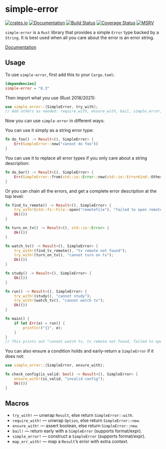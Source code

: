 # simple-error

[![crates.io](https://img.shields.io/crates/v/simple-error.svg)](https://crates.io/crates/simple-error)
[![Documentation](https://docs.rs/simple-error/badge.svg)](https://docs.rs/simple-error/)
[![Build Status](https://github.com/wisagan/simple-error/workflows/ci/badge.svg)](https://github.com/WiSaGaN/simple-error/actions?query=workflow%3Aci)
[![Coverage Status](https://coveralls.io/repos/github/WiSaGaN/simple-error/badge.svg?branch=master)](https://coveralls.io/github/WiSaGaN/simple-error?branch=master)
[![MSRV](https://img.shields.io/badge/simple_error-rustc_1.58.0+-lightgray.svg)](https://blog.rust-lang.org/2022/01/13/Rust-1.58.0.html)

`simple-error` is a `Rust` library that provides a simple `Error` type backed by a `String`. It is best used when all you care about the error is an error string.

[Documentation](https://docs.rs/simple-error/)

## Usage

To use `simple-error`, first add this to your `Cargo.toml`:

```toml
[dependencies]
simple-error = "0.3"
```

Then import what you use (Rust 2018/2021):

```rust
use simple_error::{SimpleError, try_with};
// Add others as needed: require_with, ensure_with, bail, simple_error, map_err_with
```

Now you can use `simple-error` in different ways:

You can use it simply as a string error type:

```rust
fn do_foo() -> Result<(), SimpleError> {
    Err(SimpleError::new("cannot do foo"))
}
```

You can use it to replace all error types if you only care about a string description:

```rust
fn do_bar() -> Result<(), SimpleError> {
    Err(SimpleError::from(std::io::Error::new(std::io::ErrorKind::Other, "oh no")))
}
```

Or you can chain all the errors, and get a complete error description at the top level:

```rust
fn find_tv_remote() -> Result<(), SimpleError> {
    try_with!(std::fs::File::open("remotefile"), "failed to open remote file");
    Ok(())
}

fn turn_on_tv() -> Result<(), std::io::Error> {
    Ok(())
}

fn watch_tv() -> Result<(), SimpleError> {
    try_with!(find_tv_remote(), "tv remote not found");
    try_with!(turn_on_tv(), "cannot turn on tv");
    Ok(())
}

fn study() -> Result<(), SimpleError> {
    Ok(())
}

fn run() -> Result<(), SimpleError> {
    try_with!(study(), "cannot study");
    try_with!(watch_tv(), "cannot watch tv");
    Ok(())
}

fn main() {
    if let Err(e) = run() {
        println!("{}", e);
    }
}
// This prints out "cannot watch tv, tv remote not found, failed to open remote file, Text file busy" if the error is text file busy.
```

You can also ensure a condition holds and early-return a `SimpleError` if it does not:

```rust
use simple_error::{SimpleError, ensure_with};

fn check_config(is_valid: bool) -> Result<(), SimpleError> {
    ensure_with!(is_valid, "invalid config");
    Ok(())
}
```

## Macros

- `try_with!` — unwrap `Result`, else return `SimpleError::with`.
- `require_with!` — unwrap `Option`, else return `SimpleError::new`.
- `ensure_with!` — assert boolean, else return `SimpleError::new`.
- `bail!` — return early with a `SimpleError` (supports format/expr).
- `simple_error!` — construct a `SimpleError` (supports format/expr).
- `map_err_with!` — map a `Result`’s error with extra context.
